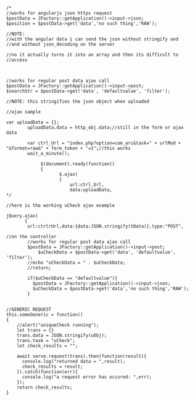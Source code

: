 
	/*
	//works for angularjs json https request
	$postData = JFactory::getApplication()->input->json;
	$position = $postData->get('data','no such thing','RAW');
	
	//NOTE:
	//with the angular data i can send the json without stringify and 
	//and without json_decoding on the server
	
	//no it actually turns it into an array and then its difficult to
	//access
	
	
	
	//works for regular post data ajax call
	$postData = JFactory::getApplication()->input->post;
	$searchStr = $postData->get('data', 'defaultvalue', 'filter');
	
	//NOTE: this stringifies the json object when uploaded
		
	//ajax sample
	
	var uploadData = {};
			uploadData.data = http_obj.data;//still in the form or ajax data

			var ctrl_Url = "index.php?option=com_arc&task=" + urlMod + "&format=raw&" + form_token + "=1";//this works
			wait_a_minute();

				 $(document).ready(function()
				 {
						$.ajax(
						{
							url:ctrl_Url,
							data:uploadData,
	*/
	
	//here is the working uCheck ajax example
	
	jQuery.ajax(
           {
            url:ctrlrUrl,data:{data:JSON.stringify(tData)},type:"POST",
			
	//on the controller
	        //works for regular post data ajax call
            $postData = JFactory::getApplication()->input->post;
      			$uCheckData = $postData->get('data', 'defaultvalue', 'filter');
            //echo "uCheckData = " . $uCheckData;
            //return;

            if($uCheckData == "defaultvalue"){
              $postData = JFactory::getApplication()->input->json;
              $uCheckData = $postData->get('data','no such thing','RAW');
            }
	
	
	//GENERIC REQUEST
	this.someGeneric = function()
	{
		//alert("uniqueCheck running");
        let trans = {}
        trans.data = JSON.stringify(uObj);
        trans.task = "uCheck";
        let check_results = "";

        await serve.request(trans).then(function(result){
          console.log("returned data = ",result);
          check_results = result;
        }).catch(function(err){
          console.log("a request error has occured: ",err);
        });
        return check_results;
	}